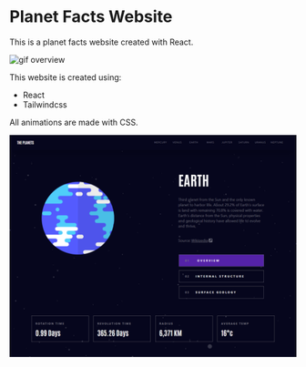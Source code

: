 # Planet Facts Website
This is a planet facts website created with React.

![gif overview](https://github.com/NureddinFarzaliyev/planet-facts/blob/master/public/overview-gif.gif)

This website is created using:
- React
- Tailwindcss

All animations are made with CSS.

![image overview](https://github.com/NureddinFarzaliyev/planet-facts/blob/master/public/overview.png)
